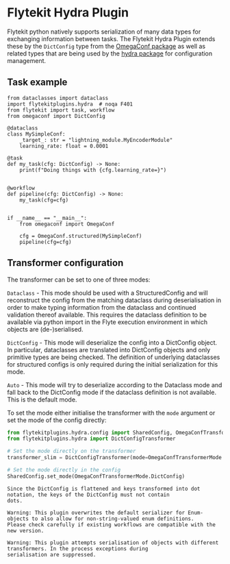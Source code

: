 # Flytekit Hydra Plugin

Flytekit python natively supports serialization of many data types for exchanging information between tasks.
The Flytekit Hydra Plugin extends these by the `DictConfig` type from the
[OmegaConf package](https://omegaconf.readthedocs.io/) as well as related types
that are being used by the [hydra package](https://hydra.cc/) for configuration management.



## Task example
```
from dataclasses import dataclass
import flytekitplugins.hydra  # noqa F401
from flytekit import task, workflow
from omegaconf import DictConfig

@dataclass
class MySimpleConf:
    _target_: str = "lightning_module.MyEncoderModule"
    learning_rate: float = 0.0001

@task
def my_task(cfg: DictConfig) -> None:
    print(f"Doing things with {cfg.learning_rate=}")


@workflow
def pipeline(cfg: DictConfig) -> None:
    my_task(cfg=cfg)


if __name__ == "__main__":
    from omegaconf import OmegaConf

    cfg = OmegaConf.structured(MySimpleConf)
    pipeline(cfg=cfg)
```

## Transformer configuration

The transformer can be set to one of three modes:

`Dataclass` - This mode should be used with a StructuredConfig and will reconstruct the config from the matching dataclass
during deserialisation in order to make typing information from the dataclass and continued validation thereof available.
This requires the dataclass definition to be available via python import in the Flyte execution environment in which
objects are (de-)serialised.

`DictConfig` - This mode will deserialize the config into a DictConfig object. In particular, dataclasses are translated
into DictConfig objects and only primitive types are being checked. The definition of underlying dataclasses for
structured configs is only required during the initial serialization for this mode.

`Auto` - This mode will try to deserialize according to the Dataclass mode and fall back to the DictConfig mode if the
dataclass definition is not available. This is the default mode.

To set the mode either initialise the transformer with the `mode` argument or set the mode of the config directly:

```python
from flytekitplugins.hydra.config import SharedConfig, OmegaConfTransformerMode
from flytekitplugins.hydra import DictConfigTransformer

# Set the mode directly on the transformer
transformer_slim = DictConfigTransformer(mode=OmegaConfTransformerMode.DictConfig)

# Set the mode directly in the config
SharedConfig.set_mode(OmegaConfTransformerMode.DictConfig)
```

```note
Since the DictConfig is flattened and keys transformed into dot notation, the keys of the DictConfig must not contain
dots.
```

```note
Warning: This plugin overwrites the default serializer for Enum-objects to also allow for non-string-valued enum definitions.
Please check carefully if existing workflows are compatible with the new version.
```

```note
Warning: This plugin attempts serialisation of objects with different transformers. In the process exceptions during 
serialisation are suppressed.
```
